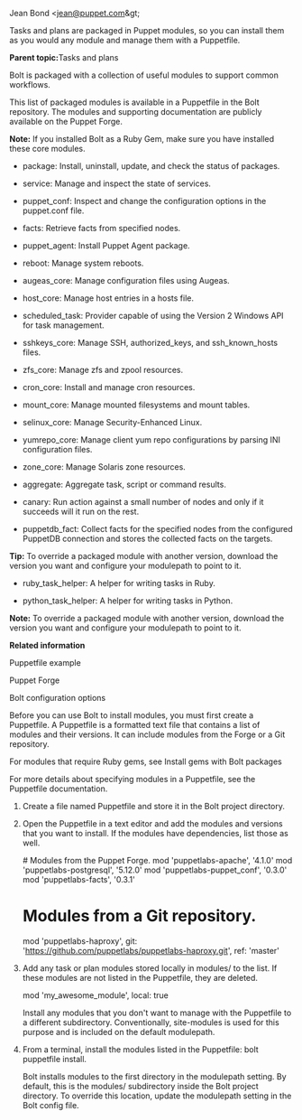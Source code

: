<?xml version="1.0" encoding="UTF-8"?><?path2rootmap-uri ./?>
<!DOCTYPE topic
  PUBLIC "-//OASIS//DTD DITA Topic//EN" "topic.dtd">
<topic id="installing-modules"><title>Installing modules</title><prolog><author>Jean Bond &lt;jean@puppet.com\&gt;</author></prolog><body><p>Tasks and plans are packaged in Puppet modules, so you can install them as you would any module and manage them with a Puppetfile. </p><p><b>Parent topic:</b><xref href="writing_tasks_and_plans.md" format="dita" type="topic">Tasks and plans</xref></p></body><topic id="packaged-modules"><title>Packaged modules</title><body><p>Bolt is packaged with a collection of useful modules to support common workflows.</p><p>This list of packaged modules is available in a <xref href="https://github.com/puppetlabs/bolt/blob/master/Puppetfile" format="html" scope="external">Puppetfile</xref> in the Bolt repository. The modules and supporting documentation are publicly available on the <xref href="https://forge.puppet.com/" format="html" scope="external">Puppet Forge</xref>.</p><p><b>Note:</b> If you installed Bolt as a Ruby Gem, make sure you have installed these core modules.</p></body><topic id="modules-with-useful-task-and-plan-content"><title>Modules with useful task and plan content</title><body><ul><li><p><xref href="https://forge.puppet.com/puppetlabs/package" format="html" scope="external">package</xref>: Install, uninstall, update, and check the status of packages.</p></li><li><p><xref href="https://forge.puppet.com/puppetlabs/service" format="html" scope="external">service</xref>: Manage and inspect the state of services.</p></li><li><p><xref href="https://forge.puppet.com/puppetlabs/puppet_conf" format="html" scope="external">puppet\_conf</xref>: Inspect and change the configuration options in the <codeph>puppet.conf</codeph> file.</p></li><li><p><xref href="https://forge.puppet.com/puppetlabs/facts" format="html" scope="external">facts</xref>: Retrieve facts from specified nodes.</p></li><li><p><xref href="https://forge.puppet.com/puppetlabs/puppet_agent" format="html" scope="external">puppet\_agent</xref>: Install Puppet Agent package.</p></li><li><p><xref href="https://forge.puppet.com/puppetlabs/reboot" format="html" scope="external">reboot</xref>: Manage system reboots.</p></li></ul></body></topic><topic id="core-puppet-providers"><title>Core Puppet providers</title><body><ul><li><p><xref href="https://forge.puppet.com/puppetlabs/augeas_core" format="html" scope="external">augeas\_core</xref>: Manage configuration files using Augeas.</p></li><li><p><xref href="https://forge.puppet.com/puppetlabs/host_core" format="html" scope="external">host\_core</xref>: Manage host entries in a hosts file.</p></li><li><p><xref href="https://forge.puppet.com/puppetlabs/scheduled_task" format="html" scope="external">scheduled\_task</xref>: Provider capable of using the Version 2 Windows API for task management.</p></li><li><p><xref href="https://forge.puppet.com/puppetlabs/sshkeys_core" format="html" scope="external">sshkeys\_core</xref>: Manage <codeph>SSH</codeph>, <codeph>authorized_keys</codeph>, and <codeph>ssh_known_hosts</codeph> files.</p></li><li><p><xref href="https://forge.puppet.com/puppetlabs/zfs_core" format="html" scope="external">zfs\_core</xref>: Manage <codeph>zfs</codeph> and <codeph>zpool</codeph> resources.</p></li><li><p><xref href="https://forge.puppet.com/puppetlabs/cron_core" format="html" scope="external">cron\_core</xref>: Install and manage <codeph>cron</codeph> resources.</p></li><li><p><xref href="https://forge.puppet.com/puppetlabs/mount_core" format="html" scope="external">mount\_core</xref>: Manage mounted filesystems and mount tables.</p></li><li><p><xref href="https://forge.puppet.com/puppetlabs/selinux_core" format="html" scope="external">selinux\_core</xref>: Manage Security-Enhanced Linux.</p></li><li><p><xref href="https://forge.puppet.com/puppetlabs/yumrepo_core" format="html" scope="external">yumrepo\_core</xref>: Manage client yum repo configurations by parsing INI configuration files.</p></li><li><p><xref href="https://forge.puppet.com/puppetlabs/zone_core" format="html" scope="external">zone\_core</xref>: Manage Solaris zone resources.</p></li></ul></body></topic><topic id="bolt-specific-modules-that-are-not-available-on-the-forge"><title>Bolt specific modules that are not available on the Forge</title><body><ul><li><p><xref href="https://github.com/puppetlabs/bolt/tree/master/modules/aggregate" format="html" scope="external">aggregate</xref>: Aggregate task, script or command results.</p></li><li><p><xref href="https://github.com/puppetlabs/bolt/tree/master/modules/canary" format="html" scope="external">canary</xref>: Run action against a small number of nodes and only if it succeeds will it run on the rest.</p></li><li><p><xref href="https://github.com/puppetlabs/bolt/tree/master/modules/puppetdb_fact" format="html" scope="external">puppetdb\_fact</xref>: Collect facts for the specified nodes from the configured PuppetDB connection and stores the collected facts on the targets.</p></li></ul><p><b>Tip:</b> To override a packaged module with another version, download the version you want and configure your modulepath to point to it.</p></body></topic><topic id="modules-that-contain-helper-code-for-writing-your-own-tasks"><title>Modules that contain helper code for writing your own tasks</title><body><ul><li><p><xref href="https://forge.puppet.com/puppetlabs/ruby_task_helper" format="html" scope="external">ruby\_task\_helper</xref>: A helper for writing tasks in Ruby.</p></li><li><p><xref href="https://forge.puppet.com/puppetlabs/python_task_helper" format="html" scope="external">python\_task\_helper</xref>: A helper for writing tasks in Python.</p></li></ul><p><b>Note:</b> To override a packaged module with another version, download the version you want and configure your modulepath to point to it.</p><p><b>Related information</b></p><p><xref href="https://github.com/puppetlabs/bolt/blob/master/Puppetfile" format="html" scope="external">Puppetfile example</xref></p><p><xref href="https://forge.puppet.com/" format="html" scope="external">Puppet Forge</xref></p><p><xref href="bolt_configuration_options.md" format="dita" type="topic">Bolt configuration options</xref></p></body></topic></topic><topic id="configure-bolt-to-download-and-install-modules"><title>Configure Bolt to download and install modules</title><body><p>Before you can use Bolt to install modules, you must first create a Puppetfile. A Puppetfile is a formatted text file that contains a list of modules and their versions. It can include modules from the Forge or a Git repository.</p><p>For modules that require Ruby gems, see <xref href="bolt_installing.md#" format="dita" type="topic">Install gems with Bolt packages</xref></p><p>For more details about specifying modules in a Puppetfile, see the <xref href="https://puppet.com/docs/pe/latest/puppetfile.html" format="html" scope="external">Puppetfile documentation</xref>.</p><ol><li><p>Create a file named Puppetfile and store it in the <xref href="bolt_project_directories.md#" format="dita" type="topic">Bolt project directory</xref>.</p></li><li><p>Open the Puppetfile in a text editor and add the modules and versions that you want to install. If the modules have dependencies, list those as well.</p><codeblock xml:space="preserve"># Modules from the Puppet Forge.
mod 'puppetlabs-apache', '4.1.0'
mod 'puppetlabs-postgresql', '5.12.0'
mod 'puppetlabs-puppet_conf', '0.3.0'
mod 'puppetlabs-facts', '0.3.1'

# Modules from a Git repository.
mod 'puppetlabs-haproxy', git: 'https://github.com/puppetlabs/puppetlabs-haproxy.git', ref: 'master'</codeblock></li><li><p>Add any task or plan modules stored locally in <codeph>modules/</codeph> to the list. If these modules are not listed in the Puppetfile, they are deleted.</p><codeblock xml:space="preserve">mod 'my_awesome_module', local: true</codeblock><p>Install any modules that you don't want to manage with the Puppetfile to a different subdirectory. Conventionally, <codeph>site-modules</codeph> is used for this purpose and is included on the default <codeph>modulepath</codeph>.</p></li><li><p>From a terminal, install the modules listed in the Puppetfile: <codeph>bolt puppetfile install</codeph>.</p><p>Bolt installs modules to the first directory in the modulepath setting. By default, this is the <codeph>modules/</codeph> subdirectory inside the Bolt project directory. To override this location, update the modulepath setting in the Bolt config file.</p></li></ol></body></topic></topic>